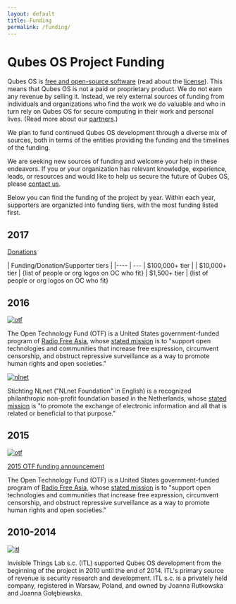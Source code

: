 ```yaml
---
layout: default
title: Funding
permalink: /funding/
---
```


Qubes OS Project Funding
========================

Qubes OS is [free and open-source software][FOSS] (read about the [license]).
This means that Qubes OS is not a paid or proprietary product. We do not earn
any revenue by selling it. Instead, we rely external sources of funding from
individuals and organizations who find the work we do valuable and who in turn
rely on Qubes OS for secure computing in their work and personal lives. (Read
more about our [partners].)

We plan to fund continued Qubes OS development through a diverse mix of sources,
both in terms of the entities providing the funding and the timelines of the
funding. 

We are seeking new sources of funding and welcome your help in these endeavors. 
If you or your organization has relevant knowledge, experience, leads, or 
resources and would like to help us secure the future of Qubes OS, please 
[contact us].

Below you can find the funding of the project by year. Within each year, supporters are organizted into funding tiers, with the most funding listed first.

2017
----

[Donations][donate]

| Funding/Donation/Supporter tiers | 
|----  | ---
| $100,000+ tier | 
| $10,000+ tier | {list of people or org logos on OC who fit}
| $1,500+ tier | {list of people or org logos on OC who fit}

2016
----

[![otf](/attachment/site/OTF-logo.png)][OTF]

The Open Technology Fund (OTF) is a United States government-funded program of
[Radio Free Asia], whose [stated mission][otf-mission] is to "support open
technologies and communities that increase free expression, circumvent
censorship, and obstruct repressive surveillance as a way to promote human
rights and open societies."

[![nlnet](/attachment/site/nlnet.gif)][nlnet]

Stichting NLnet ("NLnet Foundation" in English) is a recognized philanthropic
non-profit foundation based in the Netherlands, whose [stated
mission][nlnet-mission] is "to promote the exchange of electronic information
and all that is related or beneficial to that purpose."

2015
----

[![otf](/attachment/site/OTF-logo.png)][OTF]

[2015 OTF funding announcement][otf-announcement]

The Open Technology Fund (OTF) is a United States government-funded program of
[Radio Free Asia], whose [stated mission][otf-mission] is to "support open
technologies and communities that increase free expression, circumvent
censorship, and obstruct repressive surveillance as a way to promote human
rights and open societies."

2010-2014
---------

[![itl](/attachment/site/itl.png)][itl]

Invisible Things Lab s.c. (ITL) supported Qubes OS development from the
beginning of the project in 2010 until the end of 2014. ITL's primary source of
revenue is security research and development. ITL s.c. is a privately held
company, registered in Warsaw, Poland, and owned by Joanna Rutkowska and Joanna
Gołębiewska.


[FOSS]: https://en.wikipedia.org/wiki/Free_and_open-source_software
[license]: /doc/license/
[partners]: /partners/
[contact us]: mailto:funding@qubes-os.org
[OTF]: https://www.opentech.fund/project/qubes-os
[otf-mission]: https://www.opentech.fund/about/program
[otf-announcement]: http://blog.invisiblethings.org/2015/06/04/otf-funding-announcement.html
[Radio Free Asia]: http://www.rfa.org
[nlnet]: https://nlnet.nl
[nlnet-mission]: https://nlnet.nl/foundation/
[itl]: http://invisiblethingslab.com/itl/Welcome.html
[donate]: /donate/
